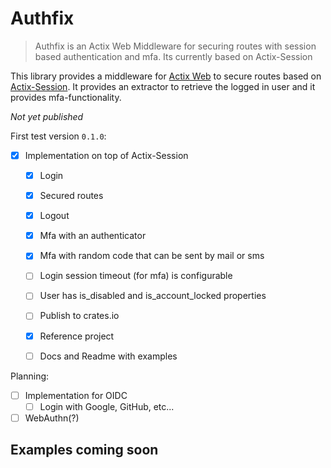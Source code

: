 # Authfix
> Authfix is an Actix Web Middleware for securing routes with session based authentication and mfa. Its currently based on Actix-Session

This library provides a middleware for [Actix Web](https://github.com/actix/actix-web) to secure routes based on [Actix-Session](https://github.com/actix/actix-extras/tree/master/actix-session). It provides an extractor to retrieve the logged in user and it provides mfa-functionality.

*Not yet published*

First test version `0.1.0`:
- [x] Implementation on top of Actix-Session
    - [x] Login
    - [x] Secured routes
    - [x] Logout
    - [x] Mfa with an authenticator
    - [x] Mfa with random code that can be sent by mail or sms
    - [ ] Login session timeout (for mfa) is configurable
    - [ ] User has is_disabled and is_account_locked properties
    - [ ] Publish to crates.io
    - [x] Reference project
    - [ ] Docs and Readme with examples


Planning:
- [ ] Implementation for OIDC
    - [ ] Login with Google, GitHub, etc...
- [ ] WebAuthn(?)

## Examples coming soon







